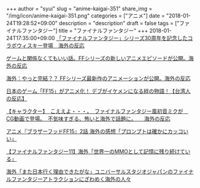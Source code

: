 +++
author = "syui"
slug = "anime-kaigai-351"
share_img = "/img/icon/anime-kaigai-351.png"
categories = ["アニメ"]
date = "2018-01-24T19:28:52+09:00"
description = "description"
draft = false
tags = ["ファイナルファンタジー"]
title = "ファイナルファンタジー"
+++
<span class="update-time">2018-01-24T17:35:00+09:00</span> <a href="http://stumbleon.blog.fc2.com/blog-entry-2936.html" rel="nofollow" target="_blank" title="「ファイナルファンタジー」シリーズ30周年を記念したコラボウィスキー登場　海外の反応">「ファイナルファンタジー」シリーズ30周年を記念したコラボウィスキー登場　海外の反応</a>



<a href="http://jipangnet.blog.fc2.com/blog-entry-2790.html" rel="nofollow" target="_blank" title="ゲームと関係なくてもいい話。FFシリーズの新しいアニメエピソードが公開。海外の反応">ゲームと関係なくてもいい話。FFシリーズの新しいアニメエピソードが公開。海外の反応</a>

<a href="http://jipangnet.blog.fc2.com/blog-entry-2929.html" rel="nofollow" target="_blank" title="海外：やっと完結？？ FFシリーズ最新作のアニメーションが公開。海外の反応">海外：やっと完結？？ FFシリーズ最新作のアニメーションが公開。海外の反応</a>

<a href="http://kaola.jp/2016/07/02/427987/" rel="nofollow" target="_blank" title="日本のゲーム「FF15」がアニメ化！ デブがイケメンになる絆の物語！【台湾人の反応】">日本のゲーム「FF15」がアニメ化！ デブがイケメンになる絆の物語！【台湾人の反応】</a>

<a href="http://otya-milk.blog.jp/archives/41156087.html" rel="nofollow" target="_blank" title="【キャラクター】　こええよ・・・。　ファイナルファンタジー風初音ミクが　CG動画で登場。　不気味すぎる、怖いと海外で話題に。　　海外の反応">【キャラクター】　こええよ・・・。　ファイナルファンタジー風初音ミクが　CG動画で登場。　不気味すぎる、怖いと海外で話題に。　　海外の反応</a>

<a href="http://soresore.net/archives/1058658279.html" rel="nofollow" target="_blank" title="アニメ『ブラザーフッドFF15』2話 海外の感想「プロンプトは確かにカッコいい」">アニメ『ブラザーフッドFF15』2話 海外の感想「プロンプトは確かにカッコいい」</a>

<a href="http://transover.blog.fc2.com/blog-entry-74.html" rel="nofollow" target="_blank" title="【ファイナルファンタジー11】海外「世界一のMMOとして記憶に残り続けている」">【ファイナルファンタジー11】海外「世界一のMMOとして記憶に残り続けている」</a>

<a href="http://www.kattobi-japan.com/archives/21450990.html" rel="nofollow" target="_blank" title="海外「また日本行く理由できたがな」ユニバーサルスタジオジャパンのファイナルファンタジーアトラクションにざわめく海外の人々">海外「また日本行く理由できたがな」ユニバーサルスタジオジャパンのファイナルファンタジーアトラクションにざわめく海外の人々</a>
